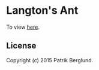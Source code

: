 # Langton's Ant

To view [here](https://aptrik.github.io/langtons-ant/).

## License
Copyright (c) 2015 Patrik Berglund.

